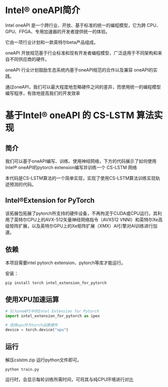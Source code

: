 # Intel® oneAPI简介

Intel oneAPI 是一个跨行业、开放、基于标准的统一的编程模型，它为跨 CPU、GPU、FPGA、专用加速器的开发者提供统一的体验。

它由一项行业计划和一款英特尔beta产品组成。

oneAPI 开放规范基于行业标准和现有开发者编程模型，广泛适用于不同架构和来自不同供应商的硬件。

oneAPI 行业计划鼓励生态系统内基于oneAPI规范的合作以及兼容 oneAPI的实践。

通过oneAPI，我们可以最大程度地忽略硬件之间的差异，而使用统一的编程模型编写程序，有效地提高我们的开发效率

# 基于Intel® oneAPI 的 CS-LSTM 算法实现

## 简介

我们可以基于oneAPI编写、训练、使用神经网络，下方的代码展示了如何使用Intel® oneAPI的pytorch extension编写并训练一个 CS-LSTM 网络

本代码是CS-LSTM算法的一个简单实现，实现了使用CS-LSTM算法训练实现轨迹预测的代码。

## Intel®Extension for PyTorch

该拓展包拓展了pytorch所支持的硬件设备，不再拘泥于CUDA或CPU运行。其利用了英特尔CPU上的AVX-512矢量神经网络指令（AVX512 VNNI）和英特尔Xe高级矩阵扩展，以及英特尔GPU上的Xe矩阵扩展（XMX）AI引擎对AI训练进行加速。

## 依赖

本项目需要intel pytorch extension、pytorch等库才能运行。

安装：
```shell
pip install torch intel_extension_for_pytorch
```

## 使用XPU加速运算

```python
# 引入oneAPI中的Intel Extension for Pytorch
import intel_extension_for_pytorch as ipex

# 选择xpu作为torch运算硬件
device = torch.device("xpu")
```

## 运行
解压cslstm.zip
运行python文件即可。
```shell
python train.py
```

运行时，会显示每轮训练所需时间，可将其与纯CPU环境进行对比
